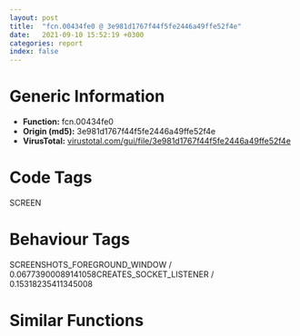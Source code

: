 ```yaml
---
layout: post
title:  "fcn.00434fe0 @ 3e981d1767f44f5fe2446a49ffe52f4e"
date:   2021-09-10 15:52:19 +0300
categories: report
index: false
---
```


# Generic Information
- **Function:** fcn.00434fe0
- **Origin (md5):** 3e981d1767f44f5fe2446a49ffe52f4e
- **VirusTotal:** [virustotal.com/gui/file/3e981d1767f44f5fe2446a49ffe52f4e][virustotal_ref]

# Code Tags
<span class="tag" id="SCREEN">SCREEN</span>


# Behaviour Tags
<span class="bhv-tag" id="SCREENSHOTS_FOREGROUND_WINDOW">SCREENSHOTS_FOREGROUND_WINDOW / 0.06773900089141058</span><span class="bhv-tag" id="CREATES_SOCKET_LISTENER">CREATES_SOCKET_LISTENER / 0.15318235411345008</span>

# Similar Functions
<script type="text/javascript" src="https://www.gstatic.com/charts/loader.js"></script>
<script type="text/javascript">

    google.charts.load('current', {'packages':['corechart']});
    google.charts.setOnLoadCallback(drawChart);

    function drawChart() {
    var data = new google.visualization.DataTable();
        data.addColumn('number', 'X');
        data.addColumn('number', 'Y');
        data.addColumn({type: 'string', role: 'tooltip', 'p': {'html': true}});
        data.addColumn({'type': 'string', 'role': 'style'});
        
        data.addRows([
    [-30.80836296081543, 121.15160369873047, '<b><a href="/report/fcn.00434fe0@3e981d1767f44f5fe2446a49ffe52f4e">fcn.00434fe0</a><br>@3e981d1767f44f5fe2446a49ffe52f4e</b><br>', 'point { fill-color: #e0440e; }'],
[-54.23155212402344, 92.76559448242188, '<b><a href="/report/fcn.0045db10@289859175c221b107317af7727d26c17">fcn.0045db10</a><br>@289859175c221b107317af7727d26c17</b><br>', 'null'],
[-47.54422378540039, 19.144214630126953, '<b><a href="/report/fcn.0044abc0@3e981d1767f44f5fe2446a49ffe52f4e">fcn.0044abc0</a><br>@3e981d1767f44f5fe2446a49ffe52f4e</b><br>', 'null'],
[-13.133766174316406, 21.147018432617188, '<b><a href="/report/fcn.00437fb0@3e981d1767f44f5fe2446a49ffe52f4e">fcn.00437fb0</a><br>@3e981d1767f44f5fe2446a49ffe52f4e</b><br>', 'null'],
[12.125099182128906, 69.85707092285156, '<b><a href="/report/fcn.0043aa60@3e981d1767f44f5fe2446a49ffe52f4e">fcn.0043aa60</a><br>@3e981d1767f44f5fe2446a49ffe52f4e</b><br>', 'null'],
[-65.74888610839844, 56.339752197265625, '<b><a href="/report/fcn.004cca20@279a61b1e76da49531f1f16fd1102a2d">fcn.004cca20</a><br>@279a61b1e76da49531f1f16fd1102a2d</b><br>', 'null'],
[11.289596557617188, 107.92758178710938, '<b><a href="/report/fcn.004340a0@3e981d1767f44f5fe2446a49ffe52f4e">fcn.004340a0</a><br>@3e981d1767f44f5fe2446a49ffe52f4e</b><br>', 'null'],
[-35.82837677001953, 53.62410354614258, '<b><a href="/report/fcn.0045d710@289859175c221b107317af7727d26c17">fcn.0045d710</a><br>@289859175c221b107317af7727d26c17</b><br>', 'null'],
[-24.687030792236328, 86.11041259765625, '<b><a href="/report/fcn.004cce20@279a61b1e76da49531f1f16fd1102a2d">fcn.004cce20</a><br>@279a61b1e76da49531f1f16fd1102a2d</b><br>', 'null'],

        ]);

    var options = {
        title: 'Similarity Plot',
        legend: 'none',
        colors: ['#dedbd9', '#e6693e', '#ec8f6e', '#f3b49f', '#f6c7b6'],
        tooltip: {isHtml: true, trigger: 'both'},
        explorer: {
        actions: ["dragToZoom", "rightClickToReset"],
        },
        chartArea: {
        width: '80%',
        height: '80%'
        },
        width: '100%',
        height: '100%'
    };

    var chart = new google.visualization.ScatterChart(document.getElementById('chart_div'));

    chart.draw(data, options);
    }
    
</script>


<div id="chart_div" style="width: 100%px; height: 100%;"></div>

# Disassembled Code
{% highlight nasm %}

push 0xffffffffffffffff
push 0x4c07c8
mov eax, dword
push eax
mov dword
sub esp, 0x78
push ebx
push ebp
push esi
mov ebp, ecx
mov ecx, dword[esp+0x94]
push edi
lea eax, [esp+0x14]
push 0
push eax
push ecx
lea ecx, [ebp+0x104]
mov dword[esp+0x28], ebp
call fcn.0042efa0
test eax, eax
jne 0x435032
push eax
push 0x4e9fb0
mov ecx, ebp
call fcn.00433320
jmp case.default.0x43508c
mov eax, dword[esp+0x14]
mov esi, dword[esp+0x9c]
lea edx, [esp+0x20]
push edx
push 0
push esi
lea ecx, [eax+0x14]
call fcn.0042e9d0
mov ebx, eax
push esi
mov dword[esp+0x2c], ebx
call fcn.0042f150
add esp, 4
test eax, eax
je 0x4351dc
lea esi, [ebx+0x18]
push esi
call fcn.0049b580
add esi, eax
push esi
call fcn.0049b580
lea esi, [esi+eax+8]
mov eax, dword[esp+0xa8]
add esp, 8
cmp eax, 3
ja case.default.0x43508c
jmp dword[eax*4+0x435c80]
mov edi, dword[esp+0xa8]
test edi, edi
jne 0x4350a3
mov edi, 0x4f9c84
add esi, 4
push edi
push esi
call fcn.004a3244
add esp, 8
test eax, eax
je case.default.0x43508c
push edi
call fcn.0049b580
add esp, 4
push eax
push edi
push esi
call fcn.0049b580
mov ecx, dword[esp+0x2c]
mov edx, dword[esp+0x20]
add esp, 4
sub esi, ebx
push eax
push esi
push ecx
lea ecx, [edx+0x14]
call fcn.0042eae0
mov eax, dword[esp+0x14]
mov ecx, ebp
push eax
call fcn.00434ee0
jmp case.default.0x43508c
mov ebx, dword[esp+0xa8]
mov eax, dword[esi]
xor ecx, ecx
mov edx, eax
test ebx, ebx
setne cl
shr edx, 2
and edx, 1
cmp ecx, edx
je case.default.0x43508c
cmp ecx, 1
jne 0x43512c
or al, 4
mov ecx, ebp
mov dword[esi], eax
mov eax, dword[esp+0x14]
push eax
call fcn.00434ee0
jmp case.default.0x43508c
and al, 0xfb
mov ecx, ebp
mov dword[esi], eax
mov eax, dword[esp+0x14]
push eax
call fcn.00434ee0
jmp case.default.0x43508c
mov ebx, dword[esp+0xa8]
mov eax, dword[esi]
xor ecx, ecx
mov edx, eax
test ebx, ebx
setne cl
shr edx, 1
and edx, 1
cmp ecx, edx
je case.default.0x43508c
cmp ecx, 1
jne 0x43517a
or al, 2
mov ecx, ebp
mov dword[esi], eax
mov eax, dword[esp+0x14]
push eax
call fcn.00434ee0
jmp case.default.0x43508c
and al, 0xfd
mov ecx, ebp
mov dword[esi], eax
mov eax, dword[esp+0x14]
push eax
call fcn.00434ee0
jmp case.default.0x43508c
mov eax, dword[esi]
mov ebx, dword[esp+0xa8]
xor ecx, ecx
mov edx, eax
test ebx, ebx
not edx
setne cl
and edx, 1
cmp ecx, edx
je case.default.0x43508c
test ecx, ecx
jne 0x4351c7
or al, 1
mov ecx, ebp
mov dword[esi], eax
mov eax, dword[esp+0x14]
push eax
call fcn.00434ee0
jmp case.default.0x43508c
and al, 0xfe
mov ecx, ebp
mov dword[esi], eax
mov eax, dword[esp+0x14]
push eax
call fcn.00434ee0
jmp case.default.0x43508c
mov ecx, dword[ebx]
push 0
push ecx
mov ecx, dword[esp+0x24]
call fcn.00433460
mov ecx, dword[esp+0xa0]
lea esi, [ebx+0x18]
mov dword[esp+0x24], eax
mov eax, dword[eax+0x28]
lea edx, [ecx+ecx*4]
mov edi, esi
push edi
lea ebp, [eax+edx*4]
call fcn.0049b580
add edi, eax
push edi
call fcn.0049b580
add edi, eax
add esp, 8
mov edi, dword[edi]
test edi, edi
mov dword[esp+0x10], edi
je 0x435236
mov ecx, dword[edi+0x1c]
push ecx
call dword[sym.imp.USER32.dll_IsWindow]
test eax, eax
mov dword[esp+0x18], 1
jne 0x43523e
mov dword[esp+0x18], 0
lea ecx, [esp+0x38]
call fcn.0041edb0
mov eax, dword[esp+0xa0]
mov dword[esp+0x90], 0
cmp eax, 8
jge 0x435849
cmp eax, 7
ja case.default.0x43526d
mov edx, eax
jmp dword[edx*4+0x435c90]
mov ebp, dword[esp+0xa8]
cmp ebp, 0x7f73
jg 0x435292
cmp ebp, 0xffff808d
jge 0x435297
mov ebp, 0xffff808d
jmp 0x435297
mov ebp, 0x7f73
push esi
call fcn.0049b580
add esi, eax
push esi
call fcn.0049b580
mov ecx, dword[esp+0xa8]
lea esi, [esi+eax+4]
mov eax, 1
add esp, 8
cmp ecx, eax
jne 0x4352bf
add esi, 4
mov ecx, dword[esp+0x18]
mov dword[esi], ebp
cmp ecx, eax
jne case.default.0x43526d
mov edi, dword[esp+0x10]
lea eax, [esp+0x28]
push eax
mov ecx, dword[edi+0x1c]
push ecx
call dword[sym.imp.USER32.dll_GetWindowRect]
mov edx, dword[edi+0x1c]
push edx
call dword[sym.imp.USER32.dll_GetParent]
push eax
call fcn.004b5521
mov esi, eax
test esi, esi
je 0x435310
mov ecx, edi
call fcn.004b7e97
test eax, 0x80000000
jne 0x435310
lea eax, [esp+0x28]
mov ecx, esi
push eax
call fcn.004ba4ec
mov eax, dword[esp+0x34]
mov ecx, dword[esp+0x30]
mov edi, dword[esp+0x2c]
mov ebx, dword[esp+0x28]
mov edx, eax
mov esi, ecx
sub edx, edi
sub esi, ebx
cmp dword[esp+0xa0], 0
jne 0x435341
mov ebx, ebp
lea ecx, [esi+ebp]
mov dword[esp+0x28], ebx
mov dword[esp+0x30], ecx
jmp 0x43534e
mov edi, ebp
lea eax, [edx+ebp]
mov dword[esp+0x2c], edi
mov dword[esp+0x34], eax
sub eax, edi
push 1
sub ecx, ebx
push eax
push ecx
mov ecx, dword[esp+0x1c]
push edi
push ebx
call fcn.004b7f6f
jmp case.default.0x43526d
mov ebx, dword[esp+0xa8]
cmp ebx, 0x7f73
jg 0x43537d
test ebx, ebx
jge 0x435382
xor ebx, ebx
jmp 0x435382
mov ebx, 0x7f73
push esi
call fcn.0049b580
add esi, eax
push esi
call fcn.0049b580
mov ecx, dword[esp+0xa8]
add esp, 8
cmp ecx, 3
lea eax, [esi+eax+0xc]
jne 0x4353a6
add eax, 4
mov dword[eax], ebx
mov eax, dword[esp+0x18]
cmp eax, 1
jne case.default.0x43526d
mov esi, dword[esp+0x10]
lea ecx, [esp+0x28]
push ecx
mov edx, dword[esi+0x1c]
push edx
call dword[sym.imp.USER32.dll_GetWindowRect]
mov eax, dword[esp+0xa0]
push 0x16
cmp eax, 2
jne 0x4353f4
mov eax, dword[esp+0x38]
mov ecx, dword[esp+0x30]
sub eax, ecx
mov ecx, esi
push eax
push ebx
push 0
push 0
push 0
call fcn.004b7fb0
jmp case.default.0x43526d
mov ecx, dword[esp+0x34]
push ebx
sub ecx, dword[esp+0x30]
push ecx
push 0
push 0
push 0
mov ecx, esi
call fcn.004b7fb0
jmp case.default.0x43526d
mov edi, dword[esp+0xa8]
test edi, edi
jne 0x435420
mov edi, 0x4f9c84
push esi
call fcn.0049b580
add esi, eax
push esi
call fcn.0049b580
mov edx, dword[esi+eax+0x1c]
lea esi, [esi+eax+0x1c]
push edi
mov ecx, dword[esi+edx*4+4]
lea eax, [esi+edx*4+4]
lea esi, [ecx+eax+4]
call fcn.0049b580
add esp, 0xc
push eax
push edi
push esi
call fcn.0049b580
mov edx, dword[esp+0x2c]
add esp, 4
sub esi, ebx
push eax
mov eax, dword[esp+0x20]
push esi
push edx
lea ecx, [eax+0x14]
call fcn.0042eae0
jmp case.default.0x43526d
mov edx, dword[esp+0xa8]
xor ecx, ecx
test edx, edx
setne cl
mov ebp, ecx
push esi
cmp ebp, 1
jne 0x4354bd
call fcn.0049b580
add esi, eax
push esi
call fcn.0049b580
mov edx, dword[esi+eax+0x1c]
lea esi, [esi+eax+0x1c]
mov ecx, dword[esi+edx*4+4]
lea eax, [esi+edx*4+4]
lea esi, [ecx+eax+4]
push esi
call fcn.0049b580
mov ecx, dword[eax+esi+4]
lea eax, [eax+esi+4]
add esp, 0xc
or ecx, 1
jmp 0x4354f2
call fcn.0049b580
add esi, eax
push esi
call fcn.0049b580
mov edx, dword[esi+eax+0x1c]
lea esi, [esi+eax+0x1c]
mov ecx, dword[esi+edx*4+4]
lea eax, [esi+edx*4+4]
lea esi, [eax+ecx+4]
push esi
call fcn.0049b580
mov ecx, dword[eax+esi+4]
lea eax, [eax+esi+4]
add esp, 0xc
and ecx, 0xfffffffe
mov dword[eax], ecx
mov eax, dword[esp+0x18]
cmp eax, 1
jne case.default.0x43526d
test ebp, ebp
jne 0x435514
mov ecx, dword[esp+0x10]
push ebp
call fcn.004b7fff
jmp case.default.0x43526d
mov esi, dword[esp+0x9c]
test esi, esi
je 0x43569a
mov edx, dword[esp+0x14]
push 0
lea ecx, [edx+0x14]
call fcn.0042e9a0
cmp esi, eax
je 0x43569a
mov eax, dword[ebx]
mov ecx, dword[esp+0x1c]
push 0
push eax
call fcn.00433460
test eax, eax
je case.default.0x43526d
mov ecx, dword[eax+0x14]
test ch, 0x80
jne case.default.0x43526d
mov ebp, 1
mov dword[esp+0x1c], 0
mov ecx, dword[esp+0x1c]
push 0
mov eax, ecx
inc ecx
mov dword[esp+0x20], ecx
mov ecx, dword[esp+0x18]
push eax
add ecx, 0x14
call fcn.0042e950
test eax, eax
je 0x435681
cmp dword[eax], 0x10015
jne 0x435568
lea ebx, [eax+0x18]
mov esi, ebx
push esi
call fcn.0049b580
add esi, eax
push esi
call fcn.0049b580
mov edx, dword[esp+0xa4]
add esi, eax
push edx
lea edi, [esi+0x1c]
mov esi, dword[esi+0x1c]
add edi, 4
push esi
push edi
call fcn.0041f840
add esp, 0x14
cmp eax, 0xffffffff
je 0x435568
push ebx
call fcn.0049b580
add ebx, eax
push ebx
call fcn.0049b580
add ebx, eax
add esp, 8
mov ebx, dword[ebx]
test ebx, ebx
je 0x435681
mov eax, dword[ebx+0x1c]
push eax
call dword[sym.imp.USER32.dll_IsWindow]
test eax, eax
je 0x435681
mov ecx, ebx
call fcn.00422970
test eax, eax
jge 0x435605
xor eax, eax
jmp 0x43560c
mov ecx, ebx
call fcn.00422970
mov ebx, dword[esp+0x9c]
mov ecx, edi
xor ebp, ebp
xor edi, edi
test eax, eax
jle 0x435647
mov edx, dword[ecx]
test edx, edx
je 0x435639
cmp edx, ebx
je 0x435634
mov edx, dword[ecx+4]
add ecx, 4
dec esi
test edx, edx
jne 0x435623
jmp 0x435639
mov edi, 1
add ecx, 4
dec esi
dec eax
test edi, edi
je 0x435619
jmp 0x435568
test edi, edi
jne 0x435568
test esi, esi
jle 0x435568
mov eax, dword[ecx]
test eax, eax
je 0x435568
cmp eax, dword[esp+0x9c]
je 0x435677
dec esi
add ecx, 4
test esi, esi
jg 0x435657
jmp 0x435568
mov ebp, 1
jmp 0x435568
cmp ebp, 1
jne case.default.0x43526d
mov ecx, dword[esp+0x10]
push 5
call fcn.004b7fff
jmp case.default.0x43526d
mov ecx, dword[esp+0x98]
push 1
push ecx
mov ecx, dword[esp+0x24]
call fcn.004314a0
jmp case.default.0x43526d
mov ecx, dword[esp+0xa8]
xor ebx, ebx
test ecx, ecx
setne bl
cmp ebx, 1
push esi
jne 0x4356fd
call fcn.0049b580
add esi, eax
push esi
call fcn.0049b580
mov edx, dword[esi+eax+0x1c]
lea esi, [esi+eax+0x1c]
mov ecx, dword[esi+edx*4+4]
lea eax, [esi+edx*4+4]
lea esi, [eax+ecx+4]
push esi
call fcn.0049b580
mov ecx, dword[eax+esi+4]
lea eax, [eax+esi+4]
add esp, 0xc
or ecx, 2
jmp 0x435732
call fcn.0049b580
add esi, eax
push esi
call fcn.0049b580
mov edx, dword[esi+eax+0x1c]
lea esi, [esi+eax+0x1c]
mov ecx, dword[esi+edx*4+4]
lea eax, [esi+edx*4+4]
lea esi, [ecx+eax+4]
push esi
call fcn.0049b580
mov ecx, dword[eax+esi+4]
lea eax, [eax+esi+4]
add esp, 0xc
and ecx, 0xfffffffd
mov dword[eax], ecx
mov eax, dword[esp+0x18]
cmp eax, 1
jne case.default.0x43526d
mov ecx, dword[esp+0x10]
xor edx, edx
test ebx, ebx
sete dl
push edx
call fcn.004b8041
jmp case.default.0x43526d
mov ebx, dword[esp+0xa8]
test ebx, ebx
jne 0x435766
xor edi, edi
jmp 0x4357a7
add ebx, 8
test ebx, ebx
jne 0x435771
xor edi, edi
jmp 0x4357a7
mov edi, dword[ebx-4]
cmp edi, 4
jb 0x4357a7
push edi
push ebx
lea ecx, [esp+0x40]
mov dword[esp+0x50], 0
call fcn.0041f520
mov ebx, dword[esp+0x48]
mov ebp, dword[esp+0x40]
neg ebx
sbb ebx, ebx
and ebx, ebp
mov eax, dword[ebx]
push eax
call fcn.0043c600
add esp, 4
mov dword[ebx], eax
mov ebp, esi
push ebp
call fcn.0049b580
add ebp, eax
push ebp
call fcn.0049b580
add ebp, eax
add esp, 8
mov eax, dword[ebp+0x14]
test eax, eax
je 0x4357ca
push eax
call dword[sym.imp.USER32.dll_DestroyCursor]
test edi, edi
jne 0x4357d2
xor eax, eax
jmp 0x4357dc
push edi
push ebx
call fcn.0043cb00
add esp, 8
push esi
mov dword[ebp+0x14], eax
call fcn.0049b580
add esi, eax
push esi
call fcn.0049b580
mov ecx, dword[esi+eax+0x1c]
lea eax, [esi+eax+0x1c]
add esp, 8
lea eax, [eax+ecx*4+4]
push edi
push ebx
mov ecx, dword[eax]
mov dword[eax], edi
mov edi, dword[esp+0x30]
mov edx, dword[esp+0x28]
sub eax, edi
push ecx
add eax, 4
push eax
mov eax, dword[esp+0x24]
push edx
lea ecx, [eax+0x14]
call fcn.0042eae0
cmp dword[esp+0x18], 1
jne case.default.0x43526d
lea ecx, [esp+0x28]
push ecx
call dword[sym.imp.USER32.dll_GetCursorPos]
mov edx, dword[esp+0x2c]
mov eax, dword[esp+0x28]
push edx
push eax
call dword[sym.imp.USER32.dll_SetCursorPos]
jmp case.default.0x43526d
mov eax, dword[esp+0x18]
test eax, eax
jne 0x435865
mov ebx, dword[esp+0x1c]
push 0
push 0x4e9f9c
mov ecx, ebx
call fcn.00433320
jmp 0x435869
mov ebx, dword[esp+0x1c]
mov ax, word[ebp+0xc]
xor ecx, ecx
mov dword[esp+0x28], ecx
mov dword[esp+0x2c], ecx
movsx ecx, ax
add ecx, 0xfffffc18
cmp ecx, 0x18
ja case.default.0x435891
xor edx, edx
mov dl, byte[ecx+0x435cd0]
jmp dword[edx*4+0x435cb0]
mov eax, dword[esp+0xa8]
mov dword[esp+0x28], eax
jmp case.default.0x435891
mov eax, dword[esp+0xa8]
xor ecx, ecx
test eax, eax
setl cl
dec ecx
and ecx, eax
mov dword[esp+0x28], ecx
jmp case.default.0x435891
mov eax, dword[esp+0xa8]
xor ecx, ecx
test eax, eax
setne cl
mov dword[esp+0x28], ecx
jmp case.default.0x435891
mov edx, dword[esp+0xa8]
mov eax, dword[esp+0xac]
mov dword[esp+0x28], edx
mov dword[esp+0x2c], eax
jmp case.default.0x435891
mov ecx, dword[esp+0xa8]
mov dword[esp+0x28], ecx
jmp case.default.0x435891
mov eax, dword[esp+0xa8]
test eax, eax
jne 0x43589f
mov dword[esp+0x28], 0x4f9c84
jmp case.default.0x435891
mov edx, dword[esp+0xa8]
xor esi, esi
cmp edx, esi
jne 0x435936
mov dword[esp+0x28], esi
mov dword[esp+0x2c], esi
jmp case.default.0x435891
mov ecx, dword[edx+4]
cmp ax, 0x3f3
mov dword[esp+0x2c], ecx
jne 0x43597e
cmp ecx, 4
jb 0x43597e
add edx, 8
push ecx
push edx
lea ecx, [esp+0x40]
mov dword[esp+0x50], esi
call fcn.0041f520
mov esi, dword[esp+0x48]
mov eax, dword[esp+0x40]
neg esi
sbb esi, esi
and esi, eax
mov edx, dword[esi]
push edx
call fcn.0043c600
mov dword[esi], eax
add esp, 4
mov dword[esp+0x28], esi
jmp case.default.0x435891
add edx, 8
mov dword[esp+0x28], edx
jmp case.default.0x435891
mov ebx, dword[esp+0xa4]
mov ebp, 0x3c
cmp ebx, 0xffffffff
je 0x435ae0
mov eax, dword[esp+0x24]
push 6
call dword[eax+0x2c]
mov edx, dword[esp+0xa0]
lea ecx, [esp+0x28]
add edx, 0xfffffff8
push ecx
push edx
push edi
call eax
test eax, eax
je 0x4359d6
cmp dword[esp+0x2c], ebp
jne 0x4359d6
mov esi, dword[esp+0x28]
mov ecx, 0xf
lea edi, [esp+0x4c]
rep movsd
jmp 0x4359eb
lea eax, [esp+0x4c]
push eax
push ebp
push 0x11
call dword[sym.imp.GDI32.dll_GetStockObject]
push eax
call dword[sym.imp.GDI32.dll_GetObjectA]
cmp ebx, 6
ja case.default.0x4359f4
jmp dword[ebx*4+0x435cec]
mov eax, dword[esp+0xa8]
mov ecx, 0xe10
cdq
idiv ecx
test edx, edx
jge 0x435a10
add edx, ecx
mov dword[esp+0x54], edx
mov dword[esp+0x58], edx
jmp case.default.0x4359f4
mov edx, dword[esp+0xa8]
neg edx
sbb edx, edx
and edx, 0x2bc
mov dword[esp+0x5c], edx
jmp case.default.0x4359f4
mov eax, dword[esp+0xa8]
test eax, eax
setne al
mov byte[esp+0x60], al
jmp case.default.0x4359f4
mov eax, dword[esp+0xa8]
test eax, eax
setne cl
mov byte[esp+0x62], cl
jmp case.default.0x4359f4
mov eax, dword[esp+0xa8]
test eax, eax
setne dl
mov byte[esp+0x61], dl
jmp case.default.0x4359f4
mov eax, dword[esp+0xa8]
xor ecx, ecx
test eax, eax
setl cl
dec ecx
lea edx, [esp+0x4c]
and ecx, eax
push ecx
push edx
call fcn.0043ce40
add esp, 8
jmp case.default.0x4359f4
mov edx, dword[esp+0xa8]
test edx, edx
jne 0x435aaa
mov edx, 0x4f9c84
mov edi, edx
or ecx, 0xffffffff
xor eax, eax
repne scasb
not ecx
dec ecx
test ecx, ecx
jle 0x435abf
cmp ecx, 0x20
jl 0x435ac4
mov edx, 0x4e9fd0
mov edi, edx
or ecx, 0xffffffff
xor eax, eax
lea ebx, [esp+0x68]
repne scasb
not ecx
sub edi, ecx
mov esi, edi
mov eax, ecx
mov edi, ebx
jmp 0x435b9d
mov esi, dword[esp+0xa8]
test esi, esi
je 0x435bb9
mov ecx, 0xf
xor eax, eax
lea edi, [esp+0x4c]
add esi, 4
rep stosd
mov eax, dword[esi-4]
mov ecx, dword[esi]
neg ecx
sbb ecx, ecx
add esi, 4
mov dword[esp+0x54], eax
mov dword[esp+0x58], eax
mov eax, dword[esi]
mov edi, dword[esi+4]
and ecx, 0x2bc
test eax, eax
setne dl
add esi, 4
mov dword[esp+0x5c], ecx
test edi, edi
mov ecx, dword[esi+4]
mov byte[esp+0x60], dl
setne al
add esi, 4
mov byte[esp+0x62], al
test ecx, ecx
mov eax, dword[esi+4]
setne cl
add esi, 4
xor edx, edx
test eax, eax
setl dl
dec edx
mov byte[esp+0x61], cl
and eax, edx
push eax
lea eax, [esp+0x50]
push eax
call fcn.0043ce40
add esi, 4
add esp, 8
mov esi, dword[esi]
test esi, esi
je 0x435b83
push esi
call fcn.0049b580
add esp, 4
cmp eax, 0x20
jge 0x435b83
lea edx, [esp+0x68]
mov edi, esi
jmp 0x435b8c
lea edx, [esp+0x68]
mov edi, 0x4e9fd0
or ecx, 0xffffffff
xor eax, eax
repne scasb
not ecx
sub edi, ecx
mov esi, edi
mov eax, ecx
mov edi, edx
shr ecx, 2
rep movsd
mov ecx, eax
and ecx, 3
rep movsb
mov edi, dword[esp+0x10]
lea ecx, [esp+0x4c]
mov dword[esp+0x28], ecx
mov dword[esp+0x2c], ebp
mov ebx, dword[esp+0x1c]
mov edx, dword[esp+0x24]
push 4
call dword[edx+0x2c]
mov edx, dword[esp+0xa0]
mov esi, dword[edi+0x1c]
lea ecx, [esp+0x28]
push 0
add edx, 0xfffffff8
push ecx
push edx
push edi
call eax
cmp eax, 1
jne case.default.0x43526d
push esi
call dword[sym.imp.USER32.dll_IsWindow]
test eax, eax
je case.default.0x43526d
mov ecx, dword[esp+0x14]
push 0
push esi
call fcn.0042f830
test eax, eax
mov dword[esp+0x20], eax
jle case.default.0x43526d
mov ecx, ebx
call fcn.00432a10
mov eax, dword[ebx+0x1d4]
mov ecx, dword[esp+0x14]
mov edx, dword[esp+0x98]
inc eax
mov dword[ebx+0x1d4], eax
mov eax, dword[esp+0x20]
push eax
push ecx
push edx
mov ecx, ebx
call fcn.00432a70
mov ecx, ebx
call fcn.00432a10
mov eax, dword[ebx+0x1d4]
test eax, eax
jle case.default.0x43526d
dec eax
mov dword[ebx+0x1d4], eax
lea ecx, [esp+0x38]
mov dword[esp+0x90], 0xffffffff
mov dword[esp+0x38], 0x4cdbe8
call fcn.0041efb0
mov ecx, dword[esp+0x88]
pop edi
pop esi
pop ebp
pop ebx
mov dword
add esp, 0x84
ret 0x18

{% endhighlight %}

[virustotal_ref]: https://www.virustotal.com/gui/file/3e981d1767f44f5fe2446a49ffe52f4e